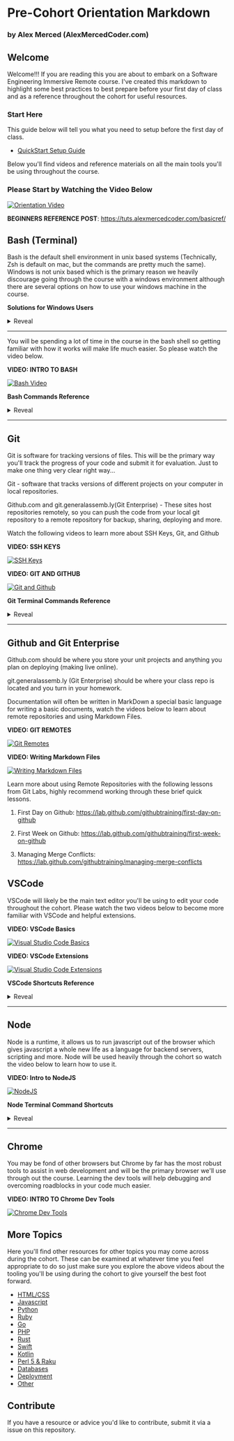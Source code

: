 # Pre-Cohort Orientation Markdown

### by Alex Merced (AlexMercedCoder.com)

## Welcome

Welcome!!! If you are reading this you are about to embark on a Software Engineering Immersive Remote course. I've created this markdown to highlight some best practices to best prepare before your first day of class and as a reference throughout the cohort for useful resources.

### Start Here

This guide below will tell you what you need to setup before the first day of class.

- [QuickStart Setup Guide](/more/quickstart.md)

Below you'll find videos and reference materials on all the main tools you'll be using throughout the course.

### Please Start by Watching the Video Below

[![Orientation Video](http://img.youtube.com/vi/1waFGXeNafY/0.jpg)](http://www.youtube.com/watch?v=1waFGXeNafY "Orientation Video")

**BEGINNERS REFERENCE POST**: https://tuts.alexmercedcoder.com/basicref/

## Bash (Terminal)

Bash is the default shell environment in unix based systems (Technically, Zsh is default on mac, but the commands are pretty much the same). Windows is not unix based which is the primary reason we heavily discourage going through the course with a windows environment although there are several options on how to use your windows machine in the course.

**Solutions for Windows Users**

<details>
<summary>
Reveal
</summary>
<p>

Bash is the default shell environment in unix based systems (Mac and Linux). Windows is not unix based which is the primary reason we heavily discourage going through the course with a windows environment although there are several options on how to use your windows machine in the course.

1. Install Xubuntu (https://xubuntu.org/) as a second operating on your machine (This is in my opinion the best option and a tutorial how to do so is here: https://www.lifewire.com/guide-to-installing-xubuntu-linux-2202075)

2. Use Windows Subsystem for Linux to have a Linux environment in your windows install (here is a tutorial => https://www.windowscentral.com/install-windows-subsystem-linux-windows-10 keep in mind any WSL specific issues will be on you to troubleshoot throughout the course)

3. Install Xubuntu into a virtual machine using VirtualBox (tutorial: https://lmtools.com/setup-ubuntu-virtual-machine-in-windows-using-oracle-virtualbox warning this can slow depending on the resources you share with the virtual machine)

4. Just use windows but install git-bash to have access to a bash shell in your windows file system, it's not exactly the same and will have minor differences along the way. I'll add a section later with tips if you decide not to go with option 1 which I HIGHLY recommend as the best option. (https://gitforwindows.org/)

</p>
</details>

---

You will be spending a lot of time in the course in the bash shell so getting familiar with how it works will make life much easier. So please watch the video below.

**VIDEO: INTRO TO BASH**

[![Bash Video](http://img.youtube.com/vi/snOP94q34V4/0.jpg)](http://www.youtube.com/watch?v=snOP94q34V4 "Bash Terminal")

**Bash Commands Reference**

<details>
<summary>
Reveal
</summary>
<p>

Exaustive List here: https://dev.to/awwsmm/101-bash-commands-and-tips-for-beginners-to-experts-30je

`ls -la` show all files in current directly including hidden files

`rm file.txt` remove file in this folder

`rm -rf folderName` remove folder in this folder

`touch file.txt` create a file in this folder

`mkdir folderName` make this particular folder

`pwd` print the directory you are currently in

`cat file.txt` print the contents of file to terminal

`cd folderName` go into subfolder

`cd ..` go into parent folder

`which commandName` which folder is the executable for a certain command

</p>
</details>

---

## Git

Git is software for tracking versions of files. This will be the primary way you'll track the progress of your code and submit it for evaluation. Just to make one thing very clear right way...

Git - software that tracks versions of different projects on your computer in local repositories.

Github.com and git.generalassemb.ly(Git Enterprise) - These sites host repositories remotely, so you can push the code from your local git repository to a remote repository for backup, sharing, deploying and more.

Watch the following videos to learn more about SSH Keys, Git, and Github

**VIDEO: SSH KEYS**

[![SSH Keys](http://img.youtube.com/vi/6u84sACs0v0/0.jpg)](http://www.youtube.com/watch?v=6u84sACs0v0 "SSH Keys")

**VIDEO: GIT AND GITHUB**

[![Git and Github](http://img.youtube.com/vi/L4zbgo7KFoA/0.jpg)](http://www.youtube.com/watch?v=L4zbgo7KFoA "Git and Github")

**Git Terminal Commands Reference**

<details>
<summary>
Reveal
</summary>
<p>

More commands here: https://dzone.com/articles/top-20-git-commands-with-examples

`git init` create a git repository in the current folder (never make a git repository inside another repository)

`git add -A` add all files to staging

`git commit -m "message here"` commit all files in staging

`git remote add remoteName remoteUrl` add a remote to push code too (Github or Git Enterprise), you can add as many remotes as you want

`git push remoteName branchName` push to code to the specified remote to the specified branch typically git push origin master

`git remote rm remoteName` remove a remote

`git log` see a log of commits

`git remote -v` see list of remotes

`git checkout -b newBranchName` create a new branch

`git checkout exisitingBranchName` switch a different branch

`git merge branchName` merge branch into your current branch

`git pull remoteName branchName` pull code from remote repo

</p>
</details>

---

## Github and Git Enterprise

Github.com should be where you store your unit projects and anything you plan on deploying (making live online).

git.generalassemb.ly (Git Enterprise) should be where your class repo is located and you turn in your homework.

Documentation will often be written in MarkDown a special basic language for writing a basic documents, watch the videos below to learn about remote repositories and using Markdown Files.

**VIDEO: GIT REMOTES**

[![Git Remotes](http://img.youtube.com/vi/TOsVVxXdtu8/0.jpg)](http://www.youtube.com/watch?v=TOsVVxXdtu8 "Git Remotes")

**VIDEO: Writing Markdown Files**

[![Writing Markdown Files](http://img.youtube.com/vi/lbpRomejEd0/0.jpg)](http://www.youtube.com/watch?v=lbpRomejEd0 "Writing Markdown Files")

Learn more about using Remote Repositories with the following lessons from Git Labs, highly recommend working through these brief quick lessons.

1. First Day on Github: https://lab.github.com/githubtraining/first-day-on-github

2. First Week on Github: https://lab.github.com/githubtraining/first-week-on-github

3. Managing Merge Conflicts: https://lab.github.com/githubtraining/managing-merge-conflicts

## VSCode

VSCode will likely be the main text editor you'll be using to edit your code throughout the cohort. Please watch the two videos below to become more familiar with VSCode and helpful extensions.

**VIDEO: VSCode Basics**

[![Visual Studio Code Basics](http://img.youtube.com/vi/Pf54xUgWzhc/0.jpg)](http://www.youtube.com/watch?v=Pf54xUgWzhc "Visual Studio Code Basics")

**VIDEO: VSCode Extensions**

[![Visual Studio Code Extensions](http://img.youtube.com/vi/eftHJZwHYTQ/0.jpg)](http://www.youtube.com/watch?v=eftHJZwHYTQ "Visual Studio Code Extensions")

**VSCode Shortcuts Reference**

<details>
<summary>
Reveal
</summary>
<p>

1. Shortcuts for Mac: https://code.visualstudio.com/shortcuts/keyboard-shortcuts-macos.pdf

2. Shortcuts for Linux: https://code.visualstudio.com/shortcuts/keyboard-shortcuts-linux.pdf

3. Shortcuts for Windows: https://code.visualstudio.com/shortcuts/keyboard-shortcuts-windows.pdf

</p>
</details>

---

## Node

Node is a runtime, it allows us to run javascript out of the browser which gives javascript a whole new life as a language for backend servers, scripting and more. Node will be used heavily through the cohort so watch the video below to learn how to use it.

**VIDEO: Intro to NodeJS**

[![NodeJS](http://img.youtube.com/vi/MifUZuRKrqg/0.jpg)](http://www.youtube.com/watch?v=MifUZuRKrqg "NodeJS")

**Node Terminal Command Shortcuts**

<details>
<summary>
Reveal
</summary>
<p>

`node filename.js` run the specified javascript file in the current folder

`npm init -y` create a new package.json file in the current folder

`npm install PackageName` install the specified package, add it to package.json file

`npm install` install all dependencies listed in the package.json file

`npm uninstall PackageName` uninstall the specified package

</p>
</details>

---

## Chrome

You may be fond of other browsers but Chrome by far has the most robust tools to assist in web development and will be the primary browser we'll use through out the course. Learning the dev tools will help debugging and overcoming roadblocks in your code much easier.

**VIDEO: INTRO TO Chrome Dev Tools**

[![Chrome Dev Tools](http://img.youtube.com/vi/Bx9bhPOxNZk/0.jpg)](http://www.youtube.com/watch?v=Bx9bhPOxNZk "Chrome Dev Tools")

## More Topics

Here you'll find other resources for other topics you may come across during the cohort. These can be examined at whatever time you feel appropriate to do so just make sure you explore the above videos about the tooling you'll be using during the cohort to give yourself the best foot forward.

- [HTML/CSS](/more/htmlcss.md)
- [Javascript](/more/js.md)
- [Python](/more/python.md)
- [Ruby](/more/ruby.md)
- [Go](/more/go.md)
- [PHP](/more/php.md)
- [Rust](/more/rust.md)
- [Swift](/more/swift.md)
- [Kotlin](/more/kotlin.md)
- [Perl 5 & Raku](/more/rakuperl.md)
- [Databases](/more/db.md)
- [Deployment](/more/deploy.md)
- [Other](/more/other.md)

## Contribute

If you have a resource or advice you'd like to contribute, submit it via a issue on this repository.
